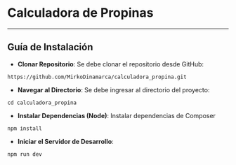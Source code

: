 # Calculadora de Propinas

---------
## Guía de Instalación

- **Clonar Repositorio**: Se debe clonar el repositorio desde GitHub:
```
https://github.com/MirkoDinamarca/calculadora_propina.git
```

- **Navegar al Directorio**: Se debe ingresar al directorio del proyecto:
```
cd calculadora_propina
```

- **Instalar Dependencias (Node)**: Instalar dependencias de Composer
```
npm install
```

- **Iniciar el Servidor de Desarrollo**:
```
npm run dev
```
